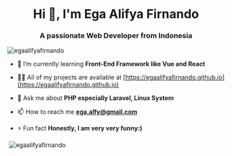 <h1 align="center">Hi 👋, I'm Ega Alifya Firnando</h1>
<h3 align="center">A passionate Web Developer from Indonesia</h3>

<p align="left"> <img src="https://komarev.com/ghpvc/?username=egaalifyafirnando&label=Profile%20views&color=0e75b6&style=flat" alt="egaalifyafirnando" /> </p>

- 🌱 I’m currently learning **Front-End Framework like Vue and React**

- 👨‍💻 All of my projects are available at [https://egaalifyafirnando.github.io](https://egaalifyafirnando.github.io)

- 💬 Ask me about **PHP especially Laravel, Linux System**

- 📫 How to reach me **ega.alfy@gmail.com**

- ⚡ Fun fact **Honestly, I am very very funny:)**

<p>&nbsp;<img align="center" src="https://github-readme-stats.vercel.app/api?username=egaalifyafirnando&show_icons=true&locale=en" alt="egaalifyafirnando" /></p>
